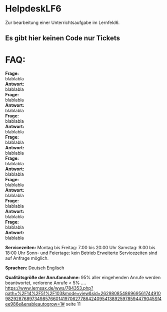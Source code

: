 # HelpdeskLF6
Zur bearbeitung einer Unterrichtsaufgabe im Lernfeld6.

## Es gibt hier keinen Code nur Tickets

# FAQ:
__Frage:__<br>
blablabla<br>
__Antwort:__<br>
blablabla<br>
__Frage:__<br>
blablabla<br>
__Antwort:__<br>
blablabla<br>
__Frage:__<br>
blablabla<br>
__Antwort:__<br>
blablabla<br>
__Frage:__<br>
blablabla<br>
__Antwort:__<br>
blablabla<br>
__Frage:__<br>
blablabla<br>
__Antwort:__<br>
blablabla<br>
__Frage:__<br>
blablabla<br>
__Antwort:__<br>
blablabla<br>
__Frage:__<br>
blablabla<br>
__Antwort:__<br>
blablabla<br>
__Frage:__<br>
blablabla<br>
__Antwort:__<br>
blablabla<br>


__Servicezeiten:__
Montag bis Freitag: 7:00 bis 20:00 Uhr
Samstag: 9:00 bis 18:00 Uhr
Sonn- und Feiertage: kein Betrieb
Erweiterte Servicezeiten sind auf Anfrage möglich.

__Sprachen:__
Deutsch
Englisch

__Qualitätsgröße der Anrufannahme:__
95% aller eingehenden Anrufe werden beantwortet, verlorene Anrufe < 5%
.... https://www.lernsax.de/wws/784353.php?path=%2F14%2F51%2F103&mode=view&sid=26298085486969561744910982928768973498576601419706277864240954138925978594479045Sf4ee986e&enableautogrow=1# seite 11
